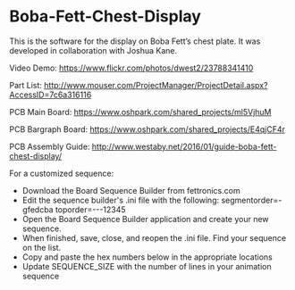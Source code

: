 # Boba-Fett-Chest-Display
This is the software for the display on Boba Fett’s chest plate.  It was developed in collaboration with Joshua Kane.

Video Demo: https://www.flickr.com/photos/dwest2/23788341410

Part List: http://www.mouser.com/ProjectManager/ProjectDetail.aspx?AccessID=7c6a316116

PCB Main Board: https://www.oshpark.com/shared_projects/ml5VjhuM

PCB Bargraph Board: https://www.oshpark.com/shared_projects/E4qjCF4r

PCB Assembly Guide: http://www.westaby.net/2016/01/guide-boba-fett-chest-display/

For a customized sequence:
- Download the Board Sequence Builder from fettronics.com
- Edit the sequence builder's .ini file with the following:
   segmentorder=-gfedcba
   toporder=---12345
- Open the Board Sequence Builder application and create your new sequence.
- When finished, save, close, and reopen the .ini file.  Find your sequence on the list.
- Copy and paste the hex numbers below in the appropriate locations
- Update SEQUENCE_SIZE with the number of lines in your animation sequence
